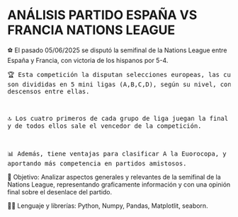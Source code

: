 # ANÁLISIS PARTIDO ESPAÑA VS FRANCIA NATIONS LEAGUE

⚽ El pasado 05/06/2025 se disputó la semifinal de la Nations League entre España y Francia, con victoria de los hispanos por 5-4.  
    <pre>🏆 Esta competición la disputan selecciones europeas, las cuales son divididas en 5 mini ligas (A,B,C,D), según su nivel, 
    con ascensos y descensos entre ellas. </pre>   
    <pre>🔝 Los cuatro primeros de cada grupo de liga juegan la final four, y de todos ellos sale el vencedor de la competición.</pre>  
    <pre>📊 Además, tiene ventajas para clasificar A la Euorocopa, y aportando más competencia en partidos amistosos.</pre>  

👀 Objetivo: Analizar aspectos generales y relevantes de la semifinal de la Nations League, representando graficamente información y con una opinión final sobre el desenlace del partido.

🧑‍💻 Lenguaje y librerías: Python, Numpy, Pandas, Matplotlit, seaborn.
